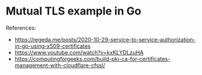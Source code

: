 # Mutual TLS example in Go

References:

- https://regeda.me/posts/2020-10-29-service-to-service-authorization-in-go-using-x509-certificates
- https://www.youtube.com/watch?v=kxKLYDLzuHA
- https://computingforgeeks.com/build-pki-ca-for-certificates-management-with-cloudflare-cfssl/